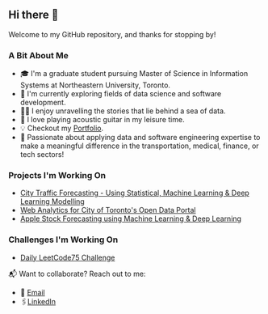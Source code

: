 ## Hi there 👋

Welcome to my GitHub repository, and thanks for stopping by!

### A Bit About Me
- 🎓 I'm a graduate student pursuing Master of Science in Information Systems at Northeastern University, Toronto.
- 🔭 I'm currently exploring fields of data science and software development.
- 🕵️‍♂️ I enjoy unravelling the stories that lie behind a sea of data.
- 🎸 I love playing acoustic guitar in my leisure time.
- 💡 Checkout my [Portfolio](https://rkaushick-neu.github.io/portfolio/).
- 🏁 Passionate about applying data and software engineering expertise to make a meaningful difference in the transportation, medical, finance, or tech sectors!

### Projects I'm Working On
- [City Traffic Forecasting - Using Statistical, Machine Learning & Deep Learning Modelling](https://github.com/rkaushick-neu/traffic-forecasting)
- [Web Analytics for City of Toronto's Open Data Portal](https://github.com/rkaushick-neu/open-data-web-analytics)
- [Apple Stock Forecasting using Machine Learning & Deep Learning](https://github.com/rkaushick-neu/stock-forecasting-ml-dl/tree/simpler_models)

### Challenges I'm Working On
- [Daily LeetCode75 Challenge](https://github.com/rkaushick-neu/dsa/)

📬 Want to collaborate? Reach out to me:
- 📧 [Email](mailto:rishabh.kaushick@gmail.com)
- 🖇️[LinkedIn](https://www.linkedin.com/in/rishabh-kaushick/)

<!--
**rkaushick-neu/rkaushick-neu** is a ✨ _special_ ✨ repository because its `README.md` (this file) appears on your GitHub profile.

Here are some ideas to get you started:

- 🔭 I’m currently working on ...
- 🌱 I’m currently learning ...
- 👯 I’m looking to collaborate on ...
- 🤔 I’m looking for help with ...
- 💬 Ask me about ...
- 📫 How to reach me: ...
- 😄 Pronouns: ...
- ⚡ Fun fact: ...
-->
